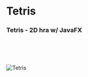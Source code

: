 # Tetris
<h3>Tetris - 2D hra w/ JavaFX</h3>
<br><br><br>

![Tetris](https://user-images.githubusercontent.com/90755402/206665118-99f3730c-2ccf-482c-a615-30a33b36a886.png)
